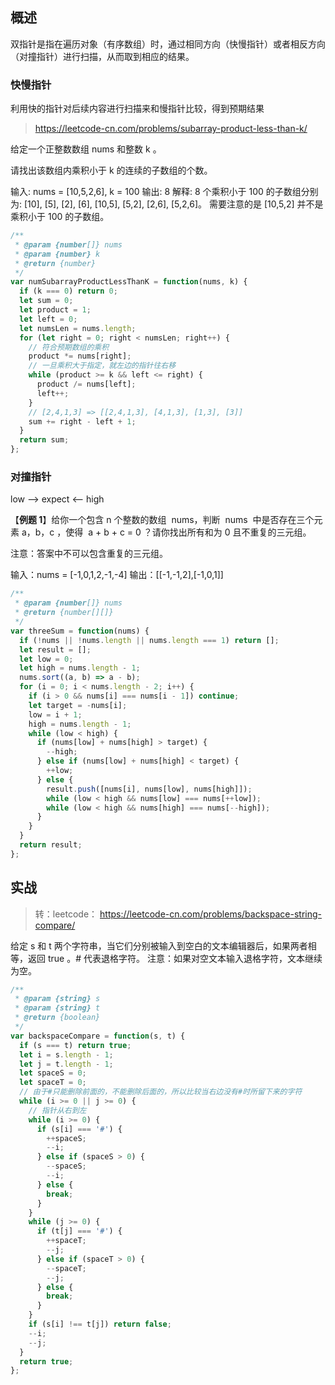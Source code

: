 ## 概述

双指针是指在遍历对象（有序数组）时，通过相同方向（快慢指针）或者相反方向（对撞指针）进行扫描，从而取到相应的结果。

### 快慢指针

利用快的指针对后续内容进行扫描来和慢指针比较，得到预期结果

> https://leetcode-cn.com/problems/subarray-product-less-than-k/

给定一个正整数数组 nums 和整数 k 。

请找出该数组内乘积小于 k 的连续的子数组的个数。

输入: nums = [10,5,2,6], k = 100
输出: 8
解释: 8 个乘积小于 100 的子数组分别为: [10], [5], [2], [6], [10,5], [5,2], [2,6], [5,2,6]。
需要注意的是 [10,5,2] 并不是乘积小于 100 的子数组。

```js
/**
 * @param {number[]} nums
 * @param {number} k
 * @return {number}
 */
var numSubarrayProductLessThanK = function(nums, k) {
  if (k === 0) return 0;
  let sum = 0;
  let product = 1;
  let left = 0;
  let numsLen = nums.length;
  for (let right = 0; right < numsLen; right++) {
    // 符合预期数组的乘积
    product *= nums[right];
    // 一旦乘积大于指定，就左边的指针往右移
    while (product >= k && left <= right) {
      product /= nums[left];
      left++;
    }
    // [2,4,1,3] => [[2,4,1,3], [4,1,3], [1,3], [3]]
    sum += right - left + 1;
  }
  return sum;
};
```

### 对撞指针

low --> expect <-- high

【**例题 1**】给你一个包含 n 个整数的数组  nums，判断  nums  中是否存在三个元素 a，b，c ，使得  a + b + c = 0 ？请你找出所有和为 0 且不重复的三元组。

注意：答案中不可以包含重复的三元组。

输入：nums = [-1,0,1,2,-1,-4]
输出：[[-1,-1,2],[-1,0,1]]

```js
/**
 * @param {number[]} nums
 * @return {number[][]}
 */
var threeSum = function(nums) {
  if (!nums || !nums.length || nums.length === 1) return [];
  let result = [];
  let low = 0;
  let high = nums.length - 1;
  nums.sort((a, b) => a - b);
  for (i = 0; i < nums.length - 2; i++) {
    if (i > 0 && nums[i] === nums[i - 1]) continue;
    let target = -nums[i];
    low = i + 1;
    high = nums.length - 1;
    while (low < high) {
      if (nums[low] + nums[high] > target) {
        --high;
      } else if (nums[low] + nums[high] < target) {
        ++low;
      } else {
        result.push([nums[i], nums[low], nums[high]]);
        while (low < high && nums[low] === nums[++low]);
        while (low < high && nums[high] === nums[--high]);
      }
    }
  }
  return result;
};
```

## 实战

> 转：leetcode： https://leetcode-cn.com/problems/backspace-string-compare/

给定 s 和 t 两个字符串，当它们分别被输入到空白的文本编辑器后，如果两者相等，返回 true 。# 代表退格字符。
注意：如果对空文本输入退格字符，文本继续为空。

```js
/**
 * @param {string} s
 * @param {string} t
 * @return {boolean}
 */
var backspaceCompare = function(s, t) {
  if (s === t) return true;
  let i = s.length - 1;
  let j = t.length - 1;
  let spaceS = 0;
  let spaceT = 0;
  // 由于#只能删除前面的，不能删除后面的，所以比较当右边没有#时所留下来的字符
  while (i >= 0 || j >= 0) {
    // 指针从右到左
    while (i >= 0) {
      if (s[i] === '#') {
        ++spaceS;
        --i;
      } else if (spaceS > 0) {
        --spaceS;
        --i;
      } else {
        break;
      }
    }
    while (j >= 0) {
      if (t[j] === '#') {
        ++spaceT;
        --j;
      } else if (spaceT > 0) {
        --spaceT;
        --j;
      } else {
        break;
      }
    }
    if (s[i] !== t[j]) return false;
    --i;
    --j;
  }
  return true;
};
```
